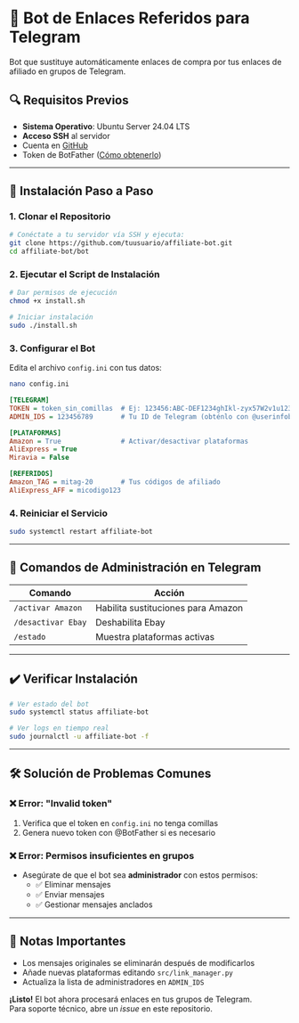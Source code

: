 # 🤖 Bot de Enlaces Referidos para Telegram

Bot que sustituye automáticamente enlaces de compra por tus enlaces de afiliado en grupos de Telegram.

## 🔍 Requisitos Previos
- **Sistema Operativo**: Ubuntu Server 24.04 LTS
- **Acceso SSH** al servidor
- Cuenta en [GitHub](https://github.com)
- Token de BotFather ([Cómo obtenerlo](https://core.telegram.org/bots#how-do-i-create-a-bot))

---

## 🚀 Instalación Paso a Paso

### 1. Clonar el Repositorio
```bash
# Conéctate a tu servidor vía SSH y ejecuta:
git clone https://github.com/tuusuario/affiliate-bot.git
cd affiliate-bot/bot
```

### 2. Ejecutar el Script de Instalación
```bash
# Dar permisos de ejecución
chmod +x install.sh

# Iniciar instalación
sudo ./install.sh
```

### 3. Configurar el Bot
Edita el archivo `config.ini` con tus datos:
```bash
nano config.ini
```
```ini
[TELEGRAM]
TOKEN = token_sin_comillas  # Ej: 123456:ABC-DEF1234ghIkl-zyx57W2v1u123ew11
ADMIN_IDS = 123456789       # Tu ID de Telegram (obténlo con @userinfobot)

[PLATAFORMAS]
Amazon = True               # Activar/desactivar plataformas
AliExpress = True
Miravia = False

[REFERIDOS]
Amazon_TAG = mitag-20       # Tus códigos de afiliado
AliExpress_AFF = micodigo123
```

### 4. Reiniciar el Servicio
```bash
sudo systemctl restart affiliate-bot
```

---

## 🔄 Comandos de Administración en Telegram
| Comando           | Acción                                  |
|-------------------|-----------------------------------------|
| `/activar Amazon` | Habilita sustituciones para Amazon      |
| `/desactivar Ebay`| Deshabilita Ebay                        |
| `/estado`         | Muestra plataformas activas             |

---

## ✔️ Verificar Instalación
```bash
# Ver estado del bot
sudo systemctl status affiliate-bot

# Ver logs en tiempo real
sudo journalctl -u affiliate-bot -f
```

---

## 🛠️ Solución de Problemas Comunes

### ❌ Error: "Invalid token"
1. Verifica que el token en `config.ini` no tenga comillas
2. Genera nuevo token con @BotFather si es necesario

### ❌ Error: Permisos insuficientes en grupos
- Asegúrate de que el bot sea **administrador** con estos permisos:
  - ✅ Eliminar mensajes
  - ✅ Enviar mensajes
  - ✅ Gestionar mensajes anclados

---

## 📝 Notas Importantes
- Los mensajes originales se eliminarán después de modificarlos
- Añade nuevas plataformas editando `src/link_manager.py`
- Actualiza la lista de administradores en `ADMIN_IDS`

**¡Listo!** El bot ahora procesará enlaces en tus grupos de Telegram.  
Para soporte técnico, abre un *issue* en este repositorio.
